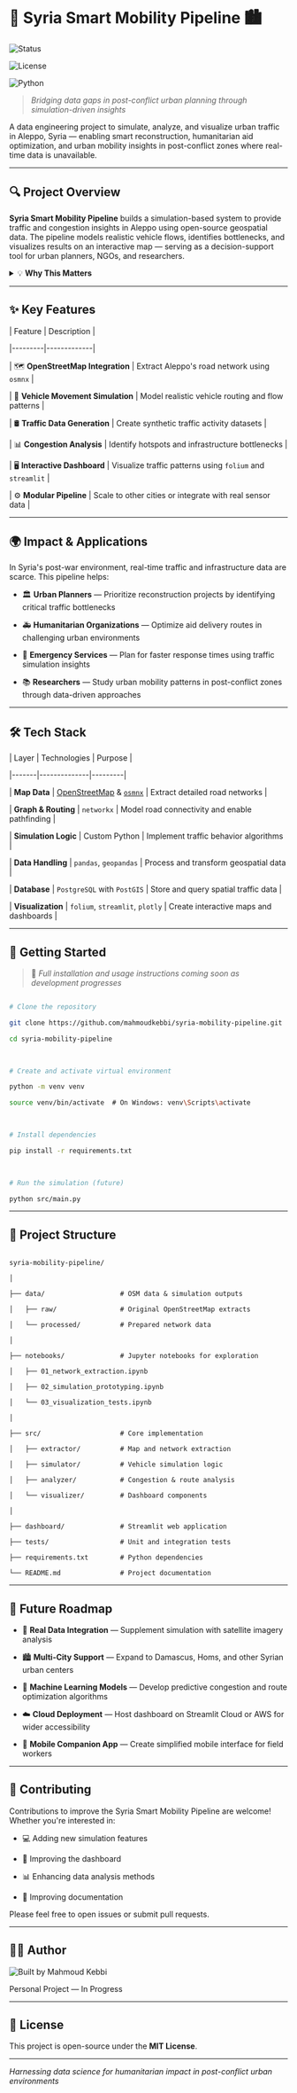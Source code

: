 # 🚗 Syria Smart Mobility Pipeline 🏙️

  

![Status](https://img.shields.io/badge/Status-In%20Development-yellow)

![License](https://img.shields.io/badge/License-MIT-blue)

![Python](https://img.shields.io/badge/Python-3.8%2B-brightgreen)

  

> *Bridging data gaps in post-conflict urban planning through simulation-driven insights*

  

A data engineering project to simulate, analyze, and visualize urban traffic in Aleppo, Syria — enabling smart reconstruction, humanitarian aid optimization, and urban mobility insights in post-conflict zones where real-time data is unavailable.

  

---

  

## 🔍 Project Overview

  

**Syria Smart Mobility Pipeline** builds a simulation-based system to provide traffic and congestion insights in Aleppo using open-source geospatial data. The pipeline models realistic vehicle flows, identifies bottlenecks, and visualizes results on an interactive map — serving as a decision-support tool for urban planners, NGOs, and researchers.

  

<details>

<summary>💡 <b>Why This Matters</b></summary>

<br>

In post-conflict zones like Syria, traditional infrastructure data collection methods are impractical or impossible. This simulation-driven approach offers a crucial alternative for understanding urban mobility when sensor networks and real-time monitoring systems aren't available.

</details>

  

---

  

## ✨ Key Features

  

| Feature | Description |

|---------|-------------|

| 🗺️ **OpenStreetMap Integration** | Extract Aleppo's road network using `osmnx` |

| 🔁 **Vehicle Movement Simulation** | Model realistic vehicle routing and flow patterns |

| 🛢️ **Traffic Data Generation** | Create synthetic traffic activity datasets |

| 📊 **Congestion Analysis** | Identify hotspots and infrastructure bottlenecks |

| 🖥️ **Interactive Dashboard** | Visualize traffic patterns using `folium` and `streamlit` |

| ⚙️ **Modular Pipeline** | Scale to other cities or integrate with real sensor data |

  

---

  

## 🌍 Impact & Applications

  

In Syria's post-war environment, real-time traffic and infrastructure data are scarce. This pipeline helps:

  

- 🏛️ **Urban Planners** — Prioritize reconstruction projects by identifying critical traffic bottlenecks

- 🚑 **Humanitarian Organizations** — Optimize aid delivery routes in challenging urban environments

- 🏥 **Emergency Services** — Plan for faster response times using traffic simulation insights

- 📚 **Researchers** — Study urban mobility patterns in post-conflict zones through data-driven approaches

  

---

  

## 🛠️ Tech Stack

  

| Layer | Technologies | Purpose |

|-------|--------------|---------|

| **Map Data** | [OpenStreetMap](https://www.openstreetmap.org/) & [`osmnx`](https://github.com/gboeing/osmnx) | Extract detailed road networks |

| **Graph & Routing** | `networkx` | Model road connectivity and enable pathfinding |

| **Simulation Logic** | Custom Python | Implement traffic behavior algorithms |

| **Data Handling** | `pandas`, `geopandas` | Process and transform geospatial data |

| **Database** | `PostgreSQL` with `PostGIS` | Store and query spatial traffic data |

| **Visualization** | `folium`, `streamlit`, `plotly` | Create interactive maps and dashboards |

  

---

  

## 🚀 Getting Started

  

> 🚧 *Full installation and usage instructions coming soon as development progresses*

  

```bash

# Clone the repository

git clone https://github.com/mahmoudkebbi/syria-mobility-pipeline.git

cd syria-mobility-pipeline

  

# Create and activate virtual environment

python -m venv venv

source venv/bin/activate  # On Windows: venv\Scripts\activate

  

# Install dependencies

pip install -r requirements.txt

  

# Run the simulation (future)

python src/main.py

```

  

---

  

## 📁 Project Structure

  

```

syria-mobility-pipeline/

│

├── data/                   # OSM data & simulation outputs

│   ├── raw/                # Original OpenStreetMap extracts

│   └── processed/          # Prepared network data

│

├── notebooks/              # Jupyter notebooks for exploration

│   ├── 01_network_extraction.ipynb

│   ├── 02_simulation_prototyping.ipynb

│   └── 03_visualization_tests.ipynb

│

├── src/                    # Core implementation

│   ├── extractor/          # Map and network extraction

│   ├── simulator/          # Vehicle simulation logic

│   ├── analyzer/           # Congestion & route analysis

│   └── visualizer/         # Dashboard components

│

├── dashboard/              # Streamlit web application

├── tests/                  # Unit and integration tests

├── requirements.txt        # Python dependencies

└── README.md               # Project documentation

```

  

---

  

## 🔮 Future Roadmap

  

- 📡 **Real Data Integration** — Supplement simulation with satellite imagery analysis

- 🏙️ **Multi-City Support** — Expand to Damascus, Homs, and other Syrian urban centers

- 🧠 **Machine Learning Models** — Develop predictive congestion and route optimization algorithms

- ☁️ **Cloud Deployment** — Host dashboard on Streamlit Cloud or AWS for wider accessibility

- 📱 **Mobile Companion App** — Create simplified mobile interface for field workers

  

---

  

## 👥 Contributing

  

Contributions to improve the Syria Smart Mobility Pipeline are welcome! Whether you're interested in:

  

- 💻 Adding new simulation features

- 🎨 Improving the dashboard

- 📊 Enhancing data analysis methods

- 📝 Improving documentation

  

Please feel free to open issues or submit pull requests.

  

---

  

## 🧑‍💻 Author

  

<img src="https://img.shields.io/badge/Built%20with%20%E2%9D%A4%EF%B8%8F%20by-Mahmoud%20Kebbi-orange" alt="Built by Mahmoud Kebbi" />

  

Personal Project — In Progress

  

---

  

## 📜 License

  

This project is open-source under the **MIT License**.

  

---

  

<p align="center">

<i>Harnessing data science for humanitarian impact in post-conflict urban environments</i>

</p>